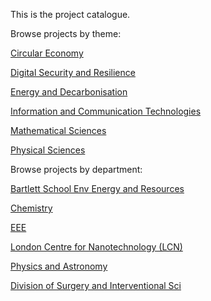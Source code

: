 This is the project catalogue.




Browse projects by theme:

[Circular Economy](cataloguetest/themes/circular-economy.md)

[Digital Security and Resilience](/themes/digital-security-and-resilience.md)

[Energy and Decarbonisation](/themes/energy-and-decarbonisation.md)

[Information and Communication Technologies](/themes/information-and-communication-technologies.md)

[Mathematical Sciences](/themes/mathematical-sciences.md)

[Physical Sciences](/themes/physical-sciences.md)



Browse projects by department:

[Bartlett School Env Energy and Resources](/departments/bartlett-school-env-energy-and-resources.md)

[Chemistry](/departments/chemistry.md)

[EEE](/departments/eee.md)

[London Centre for Nanotechnology (LCN)](/departments/london-centre-for-nanotechnology.md)

[Physics and Astronomy](/departments/physics-and-astronomy.md)

[Division of Surgery and Interventional Sci](/departments/division-of-surgery-and-interventional-sci.md)


